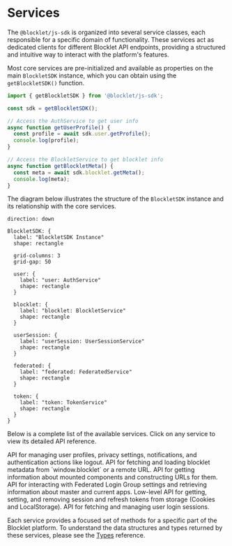# Services

The `@blocklet/js-sdk` is organized into several service classes, each responsible for a specific domain of functionality. These services act as dedicated clients for different Blocklet API endpoints, providing a structured and intuitive way to interact with the platform's features.

Most core services are pre-initialized and available as properties on the main `BlockletSDK` instance, which you can obtain using the `getBlockletSDK()` function.

```javascript Accessing a Service icon=logos:javascript
import { getBlockletSDK } from '@blocklet/js-sdk';

const sdk = getBlockletSDK();

// Access the AuthService to get user info
async function getUserProfile() {
  const profile = await sdk.user.getProfile();
  console.log(profile);
}

// Access the BlockletService to get blocklet info
async function getBlockletMeta() {
  const meta = await sdk.blocklet.getMeta();
  console.log(meta);
}
```

The diagram below illustrates the structure of the `BlockletSDK` instance and its relationship with the core services.

```d2
direction: down

BlockletSDK: {
  label: "BlockletSDK Instance"
  shape: rectangle
  
  grid-columns: 3
  grid-gap: 50

  user: {
    label: "user: AuthService"
    shape: rectangle
  }

  blocklet: {
    label: "blocklet: BlockletService"
    shape: rectangle
  }

  userSession: {
    label: "userSession: UserSessionService"
    shape: rectangle
  }

  federated: {
    label: "federated: FederatedService"
    shape: rectangle
  }

  token: {
    label: "token: TokenService"
    shape: rectangle
  }
}
```

Below is a complete list of the available services. Click on any service to view its detailed API reference.

<x-cards data-columns="2">
  <x-card data-title="AuthService" data-href="/api/services/auth" data-icon="lucide:user-cog">
    API for managing user profiles, privacy settings, notifications, and authentication actions like logout.
  </x-card>
  <x-card data-title="BlockletService" data-href="/api/services/blocklet" data-icon="lucide:box">
    API for fetching and loading blocklet metadata from `window.blocklet` or a remote URL.
  </x-card>
  <x-card data-title="ComponentService" data-href="/api/services/component" data-icon="lucide:layout-template">
    API for getting information about mounted components and constructing URLs for them.
  </x-card>
  <x-card data-title="FederatedService" data-href="/api/services/federated" data-icon="lucide:network">
    API for interacting with Federated Login Group settings and retrieving information about master and current apps.
  </x-card>
  <x-card data-title="TokenService" data-href="/api/services/token" data-icon="lucide:key-round">
    Low-level API for getting, setting, and removing session and refresh tokens from storage (Cookies and LocalStorage).
  </x-card>
  <x-card data-title="UserSessionService" data-href="/api/services/user-session" data-icon="lucide:users">
    API for fetching and managing user login sessions.
  </x-card>
</x-cards>

Each service provides a focused set of methods for a specific part of the Blocklet platform. To understand the data structures and types returned by these services, please see the [Types](./api-types.md) reference.